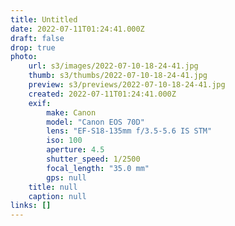 ```yaml
---
title: Untitled
date: 2022-07-11T01:24:41.000Z
draft: false
drop: true
photo:
    url: s3/images/2022-07-10-18-24-41.jpg
    thumb: s3/thumbs/2022-07-10-18-24-41.jpg
    preview: s3/previews/2022-07-10-18-24-41.jpg
    created: 2022-07-11T01:24:41.000Z
    exif:
        make: Canon
        model: "Canon EOS 70D"
        lens: "EF-S18-135mm f/3.5-5.6 IS STM"
        iso: 100
        aperture: 4.5
        shutter_speed: 1/2500
        focal_length: "35.0 mm"
        gps: null
    title: null
    caption: null
links: []
---
```

